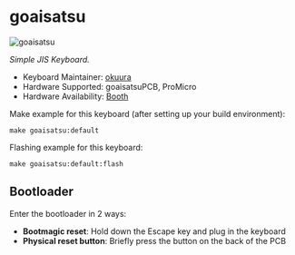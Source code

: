 # goaisatsu

![goaisatsu](https://i.imgur.com/rd0MFFlh.jpg)

*Simple JIS Keyboard.*

* Keyboard Maintainer: [okuura](https://github.com/okuura)
* Hardware Supported: goaisatsuPCB, ProMicro
* Hardware Availability: [Booth](https://okuura.booth.pm/items/4980888)

Make example for this keyboard (after setting up your build environment):

    make goaisatsu:default

Flashing example for this keyboard:

    make goaisatsu:default:flash
## Bootloader

Enter the bootloader in 2 ways:

* **Bootmagic reset**: Hold down the Escape key and plug in the keyboard
* **Physical reset button**: Briefly press the button on the back of the PCB